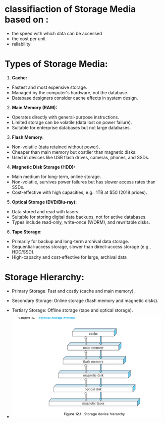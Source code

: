 # classifiaction of Storage Media based on :
- the speed with which data can be accessed
- the cost per unit
- reliability
# Types of Storage Media:
1. **Cache:**
- Fastest and most expensive storage.
- Managed by the computer's hardware, not the database.
- Database designers consider cache effects in system design.
  
2. **Main Memory (RAM):**
- Operates directly with general-purpose instructions.
- Limited storage can be volatile (data lost on power failure).
- Suitable for enterprise databases but not large databases.

3. **Flash Memory:**
- Non-volatile (data retained without power).
- Cheaper than main memory but costlier than magnetic disks.
- Used in devices like USB flash drives, cameras, phones, and SSDs.

4. **Magnetic Disk Storage (HDD):**
- Main medium for long-term, online storage.
- Non-volatile, survives power failures but has slower access rates than SSDs.
- Cost-effective with high capacities, e.g.: 1TB at $50 (2018 prices).

5. **Optical Storage (DVD/Blu-ray):**
- Data stored and read with lasers.
- Suitable for storing digital data backups, not for active databases.
- Types include read-only, write-once (WORM), and rewritable disks.

6. **Tape Storage:**
- Primarily for backup and long-term archival data storage.
- Sequential-access storage, slower than direct-access storage (e.g., HDD/SSD).
- High-capacity and cost-effective for large, archival data
  

# Storage Hierarchy:
- Primary Storage: Fast and costly (cache and main memory).
- Secondary Storage: Online storage (flash memory and magnetic disks).
- Tertiary Storage: Offline storage (tape and optical storage).
  
- ![image_alt](https://github.com/zeyadhegazy45/DB_Book_Notes/blob/d00527cbf9760c088bbd29e3e1d6d76470516fc2/Ch12(%20Physical%20Storage%20Systems)/storage.png)

  

